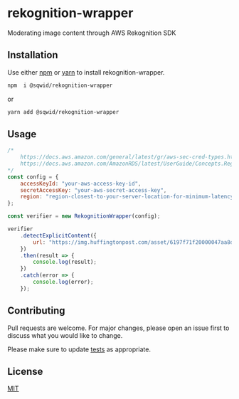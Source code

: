 # rekognition-wrapper

Moderating image content through AWS Rekognition SDK

## Installation

Use either [npm](https://www.npmjs.com/) or [yarn](https://yarnpkg.com/) to
install rekognition-wrapper.

```bash
npm  i @sqwid/rekognition-wrapper
```

or

```bash
yarn add @sqwid/rekognition-wrapper
```

## Usage

```javascript
/*
    https://docs.aws.amazon.com/general/latest/gr/aws-sec-cred-types.html#access-keys-and-secret-access-keys
    https://docs.aws.amazon.com/AmazonRDS/latest/UserGuide/Concepts.RegionsAndAvailabilityZones.html
*/
const config = {
	accessKeyId: "your-aws-access-key-id",
	secretAccessKey: "your-aws-secret-access-key",
	region: "region-closest-to-your-server-location-for-minimum-latency",
};

const verifier = new RekognitionWrapper(config);

verifier
	.detectExplicitContent({
		url: "https://img.huffingtonpost.com/asset/6197f71f20000047aa8d3089.jpeg?cache=dLXWffeF86&ops=scalefit_720_noupscale",
	})
	.then(result => {
		console.log(result);
	})
	.catch(error => {
		console.log(error);
	});
```

## Contributing

Pull requests are welcome. For major changes, please open an issue first to
discuss what you would like to change.

Please make sure to update [tests](tests/index.test.js) as appropriate.

## License

[MIT](LICENSE)
